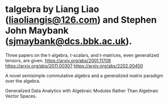 # talgebra by Liang Liao (liaoliangis@126.com) and Stephen John Maybank (sjmaybank@dcs.bbk.ac.uk). 
Three papers on the t-algebra, t-scalars, and t-matrices, even generalized tensors, are given. 
https://arxiv.org/abs/2001.11708 
https://arxiv.org/abs/2011.00307
https://arxiv.org/abs/2202.00450

A novel semisimple commutative algebra and a generalized matrix paradigm over the algebra.  

Generalized Data Analytics with Algebraic Modules Rather Than Algebraic Vector Spaces.   
